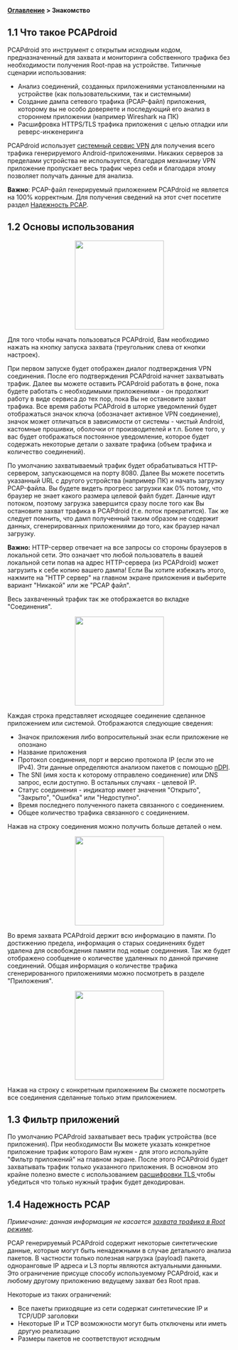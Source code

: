 **[Оглавление](index) 	>	Знакомство**

## 1.1 Что такое PCAPdroid

PCAPdroid это инструмент с открытым исходным кодом, предназначенный для захвата и мониторинга собственного трафика без необходимости получения Root-прав на устройстве. Типичные сценарии использования:

- Анализ соединений, созданных приложениями установленными на устройстве (как пользовательскими, так и системными)
- Создание дампа сетевого трафика (PCAP-файл) приложения, которому вы не особо доверяете и последующий его анализ в стороннем приложении (например Wireshark на ПК)
- Расшифровка HTTPS/TLS трафика приложения с целью отладки или реверс-инженеринга

PCAPdroid использует [системный сервис VPN](https://developer.android.com/reference/android/net/VpnService) для получения всего трафика генерируемого Android-приложениями. Никаких серверов за пределами устройства не используется, благодаря механизму VPN приложение пропускает весь трафик через себя и благодаря этому позволяет получать данные для анализа.

**Важно**: PCAP-файл генерируемый приложением PCAPdroid не является на 100% корректным. Для получения сведений на этот счет посетите раздел [Надежность PCAP](quick_start#14-надежность-pcap).

## 1.2 Основы использования

<p align="center">
<img src="./images/main-screen.jpg" width="200" />
</p>


Для того чтобы начать пользоваться PCAPdroid, Вам необходимо нажать на кнопку запуска захвата (треугольник слева от кнопки настроек).

При первом запуске будет отображен диалог подтверждения VPN соединения. После его подтверждения PCAPdroid начнет захватывать трафик. Далее вы можете оставить PCAPdroid работать в фоне, пока будете работать с необходимыми приложениями - он продолжит работу в виде сервиса до тех пор, пока Вы не остановите захват трафика. Все время работы PCAPdroid в шторке уведомлений будет отображаться значок ключа (обозначает активное VPN соединение), значок может отличаться в зависимости от системы - чистый Android, кастомные прошивки, оболочки от производителей и т.п. Более того, у вас будет отображаться постоянное уведомление, которое будет содержать некоторые детали о захвате трафика (объем трафика и количество соединений).

По умолчанию захватываемый трафик будет обрабатываться HTTP-сервером, запускающемся на порту 8080. Далее Вы можете посетить указанный URL с другого устройства (например ПК) и начать загрузку PCAP-файла. Вы будете видеть прогресс загрузки как 0% потому, что браузер не знает какого размера целевой файл будет. Данные идут потоком, поэтому загрузка завершится сразу после того как Вы остановите захват трафика в PCAPdroid (т.е. поток прекратится). Так же следует помнить, что дамп полученный таким образом не содержит данных, сгенерированных приложениями до того, как браузер начал загрузку. 

**Важно:** HTTP-сервер отвечает на все запросы со стороны браузеров в локальной сети. Это означает что любой пользователь в вашей локальной сети попав на адрес HTTP-сервера (из PCAPdroid) может загрузить к себе копию вашего дампа! Если Вы хотите избежать этого, нажмите на "HTTP сервер" на главном экране приложения и выберите вариант "Никакой" или же "PCAP файл".

Весь захваченный трафик так же отображается во вкладке "Соединения".

<p align="center">
<img src="./images/connections.jpg" width="200" />
</p>


Каждая строка представляет исходящее соединение сделанное приложением или системой. Отображаются следующие сведения:

  - Значок приложения либо вопросительный знак если приложение не опознано
  - Название приложения
  - Протокол соединения, порт и версию протокола IP (если это не IPv4). Эти данные определяются анализом пакетов с помощью [nDPI](https://github.com/ntop/nDPI).
  - The SNI (имя хоста к которому отправлено соединение) или DNS запрос, если доступно. В остальных случаях - целевой IP.
  - Статус соединения - индикатор имеет значения "Открыто", "Закрыто", "Ошибка" или "Недоступно".
  - Время последнего полученного пакета связанного с соединением.
  - Общее количество трафика связанного с соединением.

Нажав на строку соединения можно получить больше деталей о нем.

<p align="center">
<img src="./images/connection-details.jpg" width="200" />
</p>


Во время захвата PCAPdroid держит всю информацию в памяти. По достижению предела, информация о старых соединениях будет удалена для освобождения памяти под новые соединения. Так же будет отображено сообщение о количестве удаленных по данной причине соединений. Общая информация о количестве трафика сгенерированного приложениями можно посмотреть в разделе "Приложения".

<p align="center">
<img src="./images/apps.jpg" width="200" />
</p>

Нажав на строку с конкретным приложением Вы сможете посмотреть все соединения сделанные только этим приложением.

## 1.3 Фильтр приложений

По умолчанию PCAPdroid захватывает весь трафик устройства (все приложения). При необходимости Вы можете указать конкретное приложение трафик которого Вам нужен - для этого используйте "Фильтр приложений" на главном экране. После этого PCAPdroid будет захватывать трафик только указанного приложения. В основном это крайне полезно вместе с использованием [расшифровки TLS ](tls_decryption) чтобы убедиться что только нужный трафик будет декодирован.

## 1.4 Надежность PCAP

*Примечание: данная информация не касается [захвата трафика в Root режиме](advanced_features#44-захват-трафика-с-правами-root).*

PCAP генерируемый PCAPdroid содержит некоторые синтетические данные, которые могут быть ненадежными в случае детального анализа пакетов. В частности только полезная нагрузка (payload) пакета, одноранговые IP адреса и L3 порты являются актуальными данными. Это ограничение присуще способу используемому PCAPdroid, как и любому другому приложению ведущему захват без Root прав.

Некоторые из таких ограничений:

- Все пакеты приходящие из сети содержат синтетические IP и TCP/UDP заголовки
- Некоторые IP и TCP возможности могут быть отключены или иметь другую реализацию
- Размеры пакетов не соответствуют исходным
